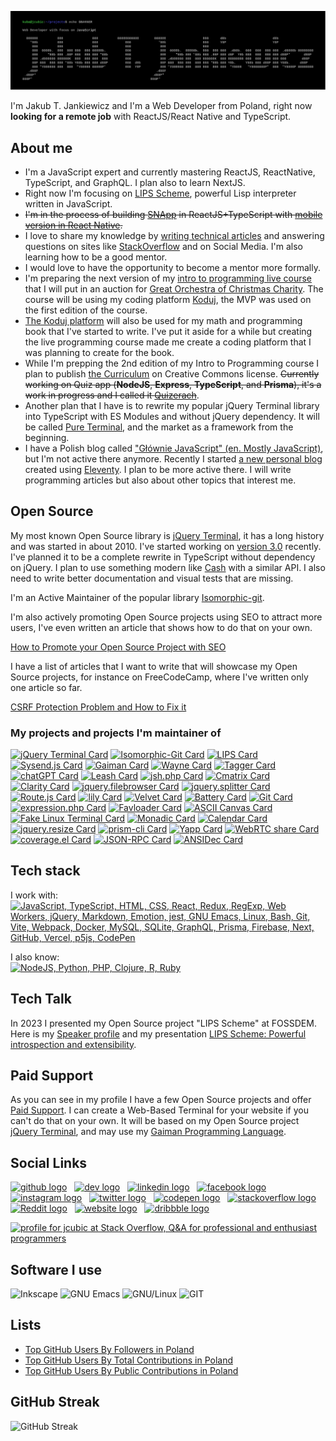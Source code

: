 ![Jakub T. Jankiewicz ASCII banner](https://github.com/jcubic/jcubic/blob/master/assets/banner.svg?raw=true)

I'm Jakub T. Jankiewicz and I'm a Web Developer from Poland, right now **looking for a remote job** with ReactJS/React Native and TypeScript.

## About me
* I'm a JavaScript expert and currently mastering ReactJS, ReactNative, TypeScript, and GraphQL. I plan also to learn NextJS.
* Right now I'm focusing on [LIPS Scheme](https://lips.js.org/), powerful Lisp interpreter written in JavaScript.
* ~~I'm in the process of building [SNApp](https://github.com/SNApp-notes) in ReactJS+TypeScript with [mobile version in React Native](https://github.com/SNApp-notes/mobile).~~
* I love to share my knowledge by [writing technical articles](https://jakub.jankiewicz.org/writing.php) and answering questions on sites like [StackOverflow](https://stackoverflow.com/users/387194/jcubic) and on Social Media. I'm also learning how to be a good mentor.
* I would love to have the opportunity to become a mentor more formally.
* I'm preparing the next version of my [intro to programming live course](https://koduj.org) that I will put in an auction for [Great Orchestra of Christmas Charity](https://en.wikipedia.org/wiki/Great_Orchestra_of_Christmas_Charity). The course will be using my coding platform [Koduj](https://github.com/jcubic/koduj), the MVP was used on the first edition of the course.
* [The Koduj platform](https://github.com/jcubic/koduj) will also be used for my math and programming book that I've started to write. I've put it aside for a while but creating the live programming course made me create a coding platform that I was planning to create for the book.
* While I'm prepping the 2nd edition of my Intro to Programming course I plan to publish [the Curriculum](https://github.com/jcubic/koduj-curriculum) on Creative Commons license. <s>Currently working on Quiz app (**NodeJS**, **Express**, **TypeScript**, and **Prisma**), it's a work in progress and I called it [Quizerach](https://github.com/jcubic/quizerach)</s>.
* Another plan that I have is to rewrite my popular jQuery Terminal library into TypeScript with ES Modules and without jQuery dependency. It will be called [Pure Terminal](https://github.com/pure-terminal/pure-terminal), and the market as a framework from the beginning.
* I have a Polish blog called ["Głównie JavaScript" (en. Mostly JavaScript)](https://jcubic.pl/), but I'm not active there anymore. Recently I started [a new personal blog](https://jcu.bi/blog) created using [Eleventy](https://www.11ty.dev/). I plan to be more active there. I will write programming articles but also about other topics that interest me.

## Open Source
My most known Open Source library is [jQuery Terminal](https://terminal.jcubic.pl/), it has a long history and was started in about 2010. I've started working on [version 3.0](https://github.com/pure-terminal/pure-terminal) recently. I've planned it to be a complete rewrite in TypeScript without dependency on jQuery. I plan to use something modern like [Cash](https://github.com/fabiospampinato/cash) with a similar API. I also need to write better documentation and visual tests that are missing.

I'm an Active Maintainer of the popular library [Isomorphic-git](https://isomorphic-git.org/).

I'm also actively promoting Open Source projects using SEO to attract more users, I've even written an article that shows how to do that on your own.

[How to Promote your Open Source Project with SEO](https://itnext.io/seo-for-open-source-projects-1a6b17ffeb8b)

I have a list of articles that I want to write that will showcase my Open Source projects, for instance on FreeCodeCamp, where I've written only one article so far.

[CSRF Protection Problem and How to Fix it](https://www.freecodecamp.org/news/csrf-protection-problem-and-how-to-fix-it/)

### My projects and projects I'm maintainer of
[![jQuery Terminal Card](https://github-readme-stats.vercel.app/api/pin/?username=jcubic&repo=jquery.terminal&theme=dark)](https://github.com/jcubic/jquery.terminal)
[![Isomorphic-Git Card](https://github-readme-stats.vercel.app/api/pin/?username=isomorphic-git&repo=isomorphic-git&theme=dark&show_owner=true)](https://github.com/isomorphic-git/isomorphic-git)
[![LIPS Card](https://github-readme-stats.vercel.app/api/pin/?username=jcubic&repo=lips&theme=dark&nocache=1)](https://github.com/jcubic/lips)
[![Sysend.js Card](https://github-readme-stats.vercel.app/api/pin/?username=jcubic&repo=sysend.js&theme=dark)](https://github.com/jcubic/sysend.js)
[![Gaiman Card](https://github-readme-stats.vercel.app/api/pin/?username=jcubic&repo=gaiman&theme=dark)](https://github.com/jcubic/gaiman)
[![Wayne Card](https://github-readme-stats.vercel.app/api/pin/?username=jcubic&repo=wayne&theme=dark)](https://github.com/jcubic/wayne)
[![Tagger Card](https://github-readme-stats.vercel.app/api/pin/?username=jcubic&repo=tagger&theme=dark)](https://github.com/jcubic/tagger)
[![chatGPT Card](https://github-readme-stats.vercel.app/api/pin/?username=jcubic&repo=chat-gpt&theme=dark&nocache=1)](https://github.com/jcubic/chat-gpt)
[![Leash Card](https://github-readme-stats.vercel.app/api/pin/?username=jcubic&repo=leash&theme=dark)](https://github.com/jcubic/leash)
[![jsh.php Card](https://github-readme-stats.vercel.app/api/pin/?username=jcubic&repo=jsh.php&theme=dark)](https://github.com/jcubic/jsh.php)
[![Cmatrix Card](https://github-readme-stats.vercel.app/api/pin/?username=jcubic&repo=cmatrix&theme=dark)](https://github.com/jcubic/cmatrix)
[![Clarity Card](https://github-readme-stats.vercel.app/api/pin/?username=jcubic&repo=clarity&theme=dark)](https://github.com/jcubic/clarity)
[![jquery.filebrowser Card](https://github-readme-stats.vercel.app/api/pin/?username=jcubic&repo=jquery.filebrowser&theme=dark&nocache=1)](https://github.com/jcubic/jquery.filebrowser)
[![jquery.splitter Card](https://github-readme-stats.vercel.app/api/pin/?username=jcubic&repo=jquery.splitter&theme=dark&nocache=4)](https://github.com/jcubic/jquery.splitter)
[![Route.js Card](https://github-readme-stats.vercel.app/api/pin/?username=jcubic&repo=route.js&theme=dark&nocache=2)](https://github.com/jcubic/route.js)
[![lily Card](https://github-readme-stats.vercel.app/api/pin/?username=jcubic&repo=lily&theme=dark&nocache=1)](https://github.com/jcubic/lily)
[![Velvet Card](https://github-readme-stats.vercel.app/api/pin/?username=jcubic&repo=velvet&theme=dark)](https://github.com/jcubic/velvet)
[![Battery Card](https://github-readme-stats.vercel.app/api/pin/?username=Genentech&repo=battery&theme=dark&show_owner=true)](https://github.com/Genentech/battery)
[![Git Card](https://github-readme-stats.vercel.app/api/pin/?username=jcubic&repo=git&theme=dark)](https://github.com/jcubic/git)
[![expression.php Card](https://github-readme-stats.vercel.app/api/pin/?username=jcubic&repo=expression.php&theme=dark)](https://github.com/jcubic/expression.php)
[![Favloader Card](https://github-readme-stats.vercel.app/api/pin/?username=jcubic&repo=favloader&theme=dark&nocache=1)](https://github.com/jcubic/favloader)
[![ASCII Canvas Card](https://github-readme-stats.vercel.app/api/pin/?username=jcubic&repo=ascii-canvas&theme=dark&nocache=1)](https://github.com/jcubic/ascii-canvas)
[![Fake Linux Terminal Card](https://github-readme-stats.vercel.app/api/pin/?username=jcubic&repo=fake-linux-terminal&theme=dark&nocache=1)](https://github.com/jcubic/fake-linux-terminal)
[![Monadic Card](https://github-readme-stats.vercel.app/api/pin/?username=jcubic&repo=Monadic&theme=dark&nocache=1)](https://github.com/jcubic/Monadic)
[![Calendar Card](https://github-readme-stats.vercel.app/api/pin/?username=jcubic&repo=calendar&theme=dark&nocache=1)](https://github.com/jcubic/calendar)
[![jquery.resize Card](https://github-readme-stats.vercel.app/api/pin/?username=jcubic&repo=jquery.resize&theme=dark&nocache=1)](https://github.com/jcubic/jquery.resize)
[![prism-cli Card](https://github-readme-stats.vercel.app/api/pin/?username=jcubic&repo=prism-cli&theme=dark&nocache=1)](https://github.com/jcubic/prism-cli)
[![Yapp Card](https://github-readme-stats.vercel.app/api/pin/?username=jcubic&repo=yapp&theme=dark&nocache=1)](https://github.com/jcubic/yapp)
[![WebRTC share Card](https://github-readme-stats.vercel.app/api/pin/?username=jcubic&repo=webrtc-share&theme=dark&nocache=1)](https://github.com/jcubic/webrtc-share)
[![coverage.el Card](https://github-readme-stats.vercel.app/api/pin/?username=jcubic&repo=coverage.el&theme=dark&nocache=1)](https://github.com/jcubic/coverage.el)
[![JSON-RPC Card](https://github-readme-stats.vercel.app/api/pin/?username=jcubic&repo=json-rpc&theme=dark&nocache=1)](https://github.com/jcubic/json-rpc)
[![ANSIDec Card](https://github-readme-stats.vercel.app/api/pin/?username=jcubic&repo=ansidec&theme=dark&nocache=1)](https://github.com/jcubic/ansidec)

## Tech stack
I work with:<br/>
[![JavaScript, TypeScript, HTML, CSS, React, Redux, RegExp, Web Workers, jQuery, Markdown, Emotion, jest, GNU Emacs, Linux, Bash, Git, Vite, Webpack, Docker, MySQL, SQLite, GraphQL, Prisma, Firebase, Next, GitHub, Vercel, p5js, CodePen](https://skillicons.dev/icons?i=js,typescript,html,css,svg,react,redux,regex,workers,jquery,md,emotion,jest,emacs,linux,bash,git,vite,webpack,docker,mysql,sqlite,graphql,prisma,firebase,next,github,vercel,p5js,codepen&perline=6)](https://skillicons.dev)

I also know:<br/>
[![NodeJS, Python, PHP, Clojure, R, Ruby](https://skillicons.dev/icons?i=nodejs,python,php,clojure,r,ruby,sass)](https://skillicons.dev)

## Tech Talk
In 2023 I presented my Open Source project "LIPS Scheme" at FOSSDEM. Here is my [Speaker profile](https://fosdem.org/2023/schedule/speaker/jakub_t_jankiewicz/) and my presentation [LIPS Scheme: Powerful introspection and extensibility](https://fosdem.org/2023/schedule/event/lipsscheme/).

## Paid Support
As you can see in my profile I have a few Open Source projects and offer [Paid Support](https://support.jcubic.pl/). I can create a Web-Based Terminal for your website if you can't do that on your own. It will be based on my Open Source project [jQuery Terminal](https://terminal.jcubic.pl/), and may use my [Gaiman Programming Language](https://github.com/jcubic/gaiman).

## Social Links

[<picture><source media='(prefers-color-scheme: dark)' srcset='https://api.iconify.design/simple-icons/github.svg?color=white&height=40'><source media='(prefers-color-scheme: light)' srcset='https://api.iconify.design/simple-icons/github.svg?color=black&height=40'><img alt='github logo' src='https://api.iconify.design/simple-icons/github.svg?color=black&height=40' height='40'></picture>](https://github.com/jcubic)&nbsp; &nbsp;[<picture><source media='(prefers-color-scheme: dark)' srcset='https://api.iconify.design/simple-icons/devdotto.svg?color=white&height=40'><source media='(prefers-color-scheme: light)' srcset='https://api.iconify.design/simple-icons/devdotto.svg?color=black&height=40'><img alt='dev logo' src='https://api.iconify.design/simple-icons/devdotto.svg?color=black&height=40' height='40'></picture>](https://dev.to/jcubic)&nbsp; &nbsp;[<picture><source media='(prefers-color-scheme: dark)' srcset='https://api.iconify.design/simple-icons/linkedin.svg?color=white&height=40'><source media='(prefers-color-scheme: light)' srcset='https://api.iconify.design/simple-icons/linkedin.svg?color=black&height=40'><img alt='linkedin logo' src='https://api.iconify.design/simple-icons/linkedin.svg?color=black&height=40' height='40'></picture>](https://www.linkedin.com/in/jakubjankiewicz/)&nbsp; &nbsp;[<picture><source media='(prefers-color-scheme: dark)' srcset='https://api.iconify.design/simple-icons/facebook.svg?color=white&height=40'><source media='(prefers-color-scheme: light)' srcset='https://api.iconify.design/simple-icons/facebook.svg?color=black&height=40'><img alt='facebook logo' src='https://api.iconify.design/simple-icons/facebook.svg?color=black&height=40' height='40'></picture>](https://www.facebook.com/jcubic)&nbsp; &nbsp;[<picture><source media='(prefers-color-scheme: dark)' srcset='https://api.iconify.design/simple-icons/instagram.svg?color=white&height=40'><source media='(prefers-color-scheme: light)' srcset='https://api.iconify.design/simple-icons/instagram.svg?color=black&height=40'><img alt='instagram logo' src='https://api.iconify.design/simple-icons/instagram.svg?color=black&height=40' height='40'></picture>](https://www.instagram.com/jcubic/)&nbsp; &nbsp;[<picture><source media='(prefers-color-scheme: dark)' srcset='https://api.iconify.design/simple-icons/twitter.svg?color=white&height=40'><source media='(prefers-color-scheme: light)' srcset='https://api.iconify.design/simple-icons/twitter.svg?color=black&height=40'><img alt='twitter logo' src='https://api.iconify.design/simple-icons/twitter.svg?color=black&height=40' height='40'></picture>](https://twitter.com/jcubic)&nbsp; &nbsp;[<picture><source media='(prefers-color-scheme: dark)' srcset='https://api.iconify.design/simple-icons/codepen.svg?color=white&height=40'><source media='(prefers-color-scheme: light)' srcset='https://api.iconify.design/simple-icons/codepen.svg?color=black&height=40'><img alt='codepen logo' src='https://api.iconify.design/simple-icons/codepen.svg?color=black&height=40' height='40'></picture>](https://codepen.io/jcubic)&nbsp; &nbsp;[<picture><source media='(prefers-color-scheme: dark)' srcset='https://api.iconify.design/simple-icons/stackoverflow.svg?color=white&height=40'><source media='(prefers-color-scheme: light)' srcset='https://api.iconify.design/simple-icons/stackoverflow.svg?color=black&height=40'><img alt='stackoverflow logo' src='https://api.iconify.design/simple-icons/stackoverflow.svg?color=black&height=40' height='40'></picture>](https://stackoverflow.com/users/387194/jcubic)&nbsp; &nbsp;[<picture><source media='(prefers-color-scheme: dark)' srcset='https://api.iconify.design/simple-icons/reddit.svg?color=white&height=40'><source media='(prefers-color-scheme: light)' srcset='https://api.iconify.design/simple-icons/reddit.svg?color=black&height=40'><img alt='Reddit logo' src='https://api.iconify.design/simple-icons/reddit.svg?color=black&height=40' height='40'></picture>](https://www.reddit.com/user/jcubic)&nbsp; &nbsp;[<picture><source media='(prefers-color-scheme: dark)' srcset='https://api.iconify.design/simple-icons/icloud.svg?color=white&height=40'><source media='(prefers-color-scheme: light)' srcset='https://api.iconify.design/simple-icons/icloud.svg?color=black&height=40'><img alt='website logo' src='https://api.iconify.design/simple-icons/icloud.svg?color=black&height=40' height='40'></picture>](https://jakub.jankiewicz.org/)&nbsp; &nbsp;[<picture><source media='(prefers-color-scheme: dark)' srcset='https://api.iconify.design/simple-icons/dribbble.svg?color=white&height=40'><source media='(prefers-color-scheme: light)' srcset='https://api.iconify.design/simple-icons/dribbble.svg?color=black&height=40'><img alt='dribbble logo' src='https://api.iconify.design/simple-icons/dribbble.svg?color=black&height=40' height='40'></picture>](https://dribbble.com/jcubic/)

<a href="http://stackoverflow.com/users/387194/jcubic" title="profile for jcubic at Stack Overflow, Q&amp;A for professional and enthusiast programmers">
<img src="https://stackoverflow.com/users/flair/387194.png" width="208" height="58" alt="profile for jcubic at Stack Overflow, Q&amp;A for professional and enthusiast programmers">
</a>

## Software I use

![Inkscape](https://img.shields.io/badge/Inkscape-0078d7.svg?style=for-the-badge&logo=inkscape&logoColor=white)
![GNU Emacs](https://img.shields.io/badge/GNU%20Emacs-A23C9A.svg?style=for-the-badge&logo=gnu-emacs&logoColor=white)
![GNU/Linux](https://img.shields.io/badge/GNU%2fLinux-404040.svg?style=for-the-badge&logo=linux&logoColor=white)
![GIT](https://img.shields.io/badge/GIT-C45E00.svg?style=for-the-badge&logo=git&logoColor=white)

## Lists
* [Top GitHub Users By Followers in Poland](https://github.com/gayanvoice/top-github-users/blob/main/markdown/followers/poland.md)
* [Top GitHub Users By Total Contributions in Poland](https://github.com/gayanvoice/top-github-users/blob/main/markdown/total_contributions/poland.md)
* [Top GitHub Users By Public Contributions in Poland](https://github.com/gayanvoice/top-github-users/blob/main/markdown/public_contributions/poland.md)

## GitHub Streak
<img src="https://streak-stats.demolab.com/?user=jcubic&theme=dark&type=png"
     alt="GitHub Streak"/>
